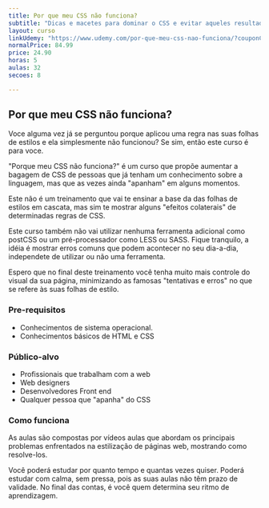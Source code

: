 ```yaml
---
title: Por que meu CSS não funciona?
subtitle: "Dicas e macetes para dominar o CSS e evitar aqueles resultados indesejados na renderização da sua página web."
layout: curso
linkUdemy: "https://www.udemy.com/por-que-meu-css-nao-funciona/?couponCode=CP-DESC-20210101"
normalPrice: 84.99
price: 24.90
horas: 5
aulas: 32
secoes: 8

---
```

 ## Por que meu CSS não funciona?

 Voce alguma vez já se perguntou porque aplicou uma regra nas suas folhas de estilos e ela simplesmente não funcionou? Se sim, então este curso é para voce.

"Porque meu CSS não funciona?" é um curso que propõe aumentar a bagagem de CSS de pessoas que já tenham um conhecimento sobre a linguagem, mas que as vezes ainda "apanham" em alguns momentos.

Este não é um treinamento que vai te ensinar a base da das folhas de estilos em cascata, mas sim te mostrar alguns "efeitos colaterais" de determinadas regras de CSS. 

Este curso também não vai utilizar nenhuma ferramenta adicional como postCSS ou um pré-processador como LESS ou SASS. Fique tranquilo, a idéia é mostrar erros comuns que podem acontecer no seu dia-a-dia, independete de utilizar ou não uma ferramenta.

Espero que no final deste treinamento você tenha muito mais controle do visual da sua página, minimizando as famosas "tentativas e erros" no que se refere às suas folhas de estilo.

### Pre-requisitos

- Conhecimentos de sistema operacional.
- Conhecimentos básicos de HTML e CSS

### Público-alvo

- Profissionais que trabalham com a web
- Web designers
- Desenvolvedores Front end
- Qualquer pessoa que "apanha" do CSS

### Como funciona
As aulas são compostas por vídeos aulas que abordam os principais problemas enfrentados na estilização de páginas web, mostrando como resolve-los. 
				
Você poderá estudar por quanto tempo e quantas vezes quiser. Poderá estudar com calma, sem pressa, pois as suas aulas não têm prazo de validade. No final das contas, é você quem determina seu ritmo de aprendizagem.